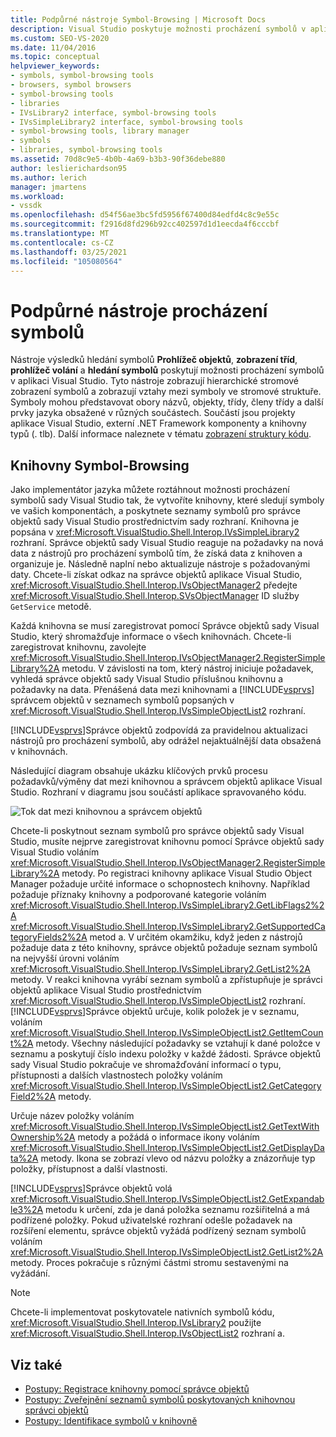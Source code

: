 ```yaml
---
title: Podpůrné nástroje Symbol-Browsing | Microsoft Docs
description: Visual Studio poskytuje možnosti procházení symbolů v aplikaci Visual Studio. Naučte se, jak tyto možnosti rozšíříte pomocí knihoven pro symboly ve vašich komponentách.
ms.custom: SEO-VS-2020
ms.date: 11/04/2016
ms.topic: conceptual
helpviewer_keywords:
- symbols, symbol-browsing tools
- browsers, symbol browsers
- symbol-browsing tools
- libraries
- IVsLibrary2 interface, symbol-browsing tools
- IVsSimpleLibrary2 interface, symbol-browsing tools
- symbol-browsing tools, library manager
- symbols
- libraries, symbol-browsing tools
ms.assetid: 70d8c9e5-4b0b-4a69-b3b3-90f36debe880
author: leslierichardson95
ms.author: lerich
manager: jmartens
ms.workload:
- vssdk
ms.openlocfilehash: d54f56ae3bc5fd5956f67400d84edfd4c8c9e55c
ms.sourcegitcommit: f2916d8fd296b92cc402597d1d1eecda4f6cccbf
ms.translationtype: MT
ms.contentlocale: cs-CZ
ms.lasthandoff: 03/25/2021
ms.locfileid: "105080564"
---
```

# <a name="supporting-symbol-browsing-tools"></a>Podpůrné nástroje procházení symbolů
Nástroje výsledků hledání symbolů **Prohlížeč objektů**, **zobrazení tříd**, **prohlížeč volání** a **hledání symbolů** poskytují možnosti procházení symbolů v aplikaci Visual Studio. Tyto nástroje zobrazují hierarchické stromové zobrazení symbolů a zobrazují vztahy mezi symboly ve stromové struktuře. Symboly mohou představovat obory názvů, objekty, třídy, členy třídy a další prvky jazyka obsažené v různých součástech. Součástí jsou projekty aplikace Visual Studio, externí .NET Framework komponenty a knihovny typů (. tlb). Další informace naleznete v tématu [zobrazení struktury kódu](../../ide/viewing-the-structure-of-code.md).

## <a name="symbol-browsing-libraries"></a>Knihovny Symbol-Browsing
 Jako implementátor jazyka můžete roztáhnout možnosti procházení symbolů sady Visual Studio tak, že vytvoříte knihovny, které sledují symboly ve vašich komponentách, a poskytnete seznamy symbolů pro správce objektů sady Visual Studio prostřednictvím sady rozhraní. Knihovna je popsána v <xref:Microsoft.VisualStudio.Shell.Interop.IVsSimpleLibrary2> rozhraní. Správce objektů sady Visual Studio reaguje na požadavky na nová data z nástrojů pro procházení symbolů tím, že získá data z knihoven a organizuje je. Následně naplní nebo aktualizuje nástroje s požadovanými daty. Chcete-li získat odkaz na správce objektů aplikace Visual Studio, <xref:Microsoft.VisualStudio.Shell.Interop.IVsObjectManager2> předejte <xref:Microsoft.VisualStudio.Shell.Interop.SVsObjectManager> ID služby `GetService` metodě.

 Každá knihovna se musí zaregistrovat pomocí Správce objektů sady Visual Studio, který shromažďuje informace o všech knihovnách. Chcete-li zaregistrovat knihovnu, zavolejte <xref:Microsoft.VisualStudio.Shell.Interop.IVsObjectManager2.RegisterSimpleLibrary%2A> metodu. V závislosti na tom, který nástroj iniciuje požadavek, vyhledá správce objektů sady Visual Studio příslušnou knihovnu a požadavky na data. Přenášená data mezi knihovnami a [!INCLUDE[vsprvs](../../code-quality/includes/vsprvs_md.md)] správcem objektů v seznamech symbolů popsaných v <xref:Microsoft.VisualStudio.Shell.Interop.IVsSimpleObjectList2> rozhraní.

 [!INCLUDE[vsprvs](../../code-quality/includes/vsprvs_md.md)]Správce objektů zodpovídá za pravidelnou aktualizaci nástrojů pro procházení symbolů, aby odrážel nejaktuálnější data obsažená v knihovnách.

 Následující diagram obsahuje ukázku klíčových prvků procesu požadavků/výměny dat mezi knihovnou a správcem objektů aplikace Visual Studio. Rozhraní v diagramu jsou součástí aplikace spravovaného kódu.

 ![Tok dat mezi knihovnou a správcem objektů](../../extensibility/internals/media/callbrowserdiagram.gif "CallBrowserDiagram")

 Chcete-li poskytnout seznam symbolů pro správce objektů sady Visual Studio, musíte nejprve zaregistrovat knihovnu pomocí Správce objektů sady Visual Studio voláním <xref:Microsoft.VisualStudio.Shell.Interop.IVsObjectManager2.RegisterSimpleLibrary%2A> metody. Po registraci knihovny aplikace Visual Studio Object Manager požaduje určité informace o schopnostech knihovny. Například požaduje příznaky knihovny a podporované kategorie voláním <xref:Microsoft.VisualStudio.Shell.Interop.IVsSimpleLibrary2.GetLibFlags2%2A> <xref:Microsoft.VisualStudio.Shell.Interop.IVsSimpleLibrary2.GetSupportedCategoryFields2%2A> metod a. V určitém okamžiku, když jeden z nástrojů požaduje data z této knihovny, správce objektů požaduje seznam symbolů na nejvyšší úrovni voláním <xref:Microsoft.VisualStudio.Shell.Interop.IVsSimpleLibrary2.GetList2%2A> metody. V reakci knihovna vyrábí seznam symbolů a zpřístupňuje je správci objektů aplikace Visual Studio prostřednictvím <xref:Microsoft.VisualStudio.Shell.Interop.IVsSimpleObjectList2> rozhraní. [!INCLUDE[vsprvs](../../code-quality/includes/vsprvs_md.md)]Správce objektů určuje, kolik položek je v seznamu, voláním <xref:Microsoft.VisualStudio.Shell.Interop.IVsSimpleObjectList2.GetItemCount%2A> metody. Všechny následující požadavky se vztahují k dané položce v seznamu a poskytují číslo indexu položky v každé žádosti. Správce objektů sady Visual Studio pokračuje ve shromažďování informací o typu, přístupnosti a dalších vlastnostech položky voláním <xref:Microsoft.VisualStudio.Shell.Interop.IVsSimpleObjectList2.GetCategoryField2%2A> metody.

 Určuje název položky voláním <xref:Microsoft.VisualStudio.Shell.Interop.IVsSimpleObjectList2.GetTextWithOwnership%2A> metody a požádá o informace ikony voláním <xref:Microsoft.VisualStudio.Shell.Interop.IVsSimpleObjectList2.GetDisplayData%2A> metody. Ikona se zobrazí vlevo od názvu položky a znázorňuje typ položky, přístupnost a další vlastnosti.

 [!INCLUDE[vsprvs](../../code-quality/includes/vsprvs_md.md)]Správce objektů volá <xref:Microsoft.VisualStudio.Shell.Interop.IVsSimpleObjectList2.GetExpandable3%2A> metodu k určení, zda je daná položka seznamu rozšiřitelná a má podřízené položky. Pokud uživatelské rozhraní odešle požadavek na rozšíření elementu, správce objektů vyžádá podřízený seznam symbolů voláním <xref:Microsoft.VisualStudio.Shell.Interop.IVsSimpleObjectList2.GetList2%2A> metody. Proces pokračuje s různými částmi stromu sestavenými na vyžádání.

> [!NOTE]
> Chcete-li implementovat poskytovatele nativních symbolů kódu, <xref:Microsoft.VisualStudio.Shell.Interop.IVsLibrary2> použijte <xref:Microsoft.VisualStudio.Shell.Interop.IVsObjectList2> rozhraní a.

## <a name="see-also"></a>Viz také
- [Postupy: Registrace knihovny pomocí správce objektů](../../extensibility/internals/how-to-register-a-library-with-the-object-manager.md)
- [Postupy: Zveřejnění seznamů symbolů poskytovaných knihovnou správci objektů](../../extensibility/internals/how-to-expose-lists-of-symbols-provided-by-the-library-to-the-object-manager.md)
- [Postupy: Identifikace symbolů v knihovně](../../extensibility/internals/how-to-identify-symbols-in-a-library.md)

